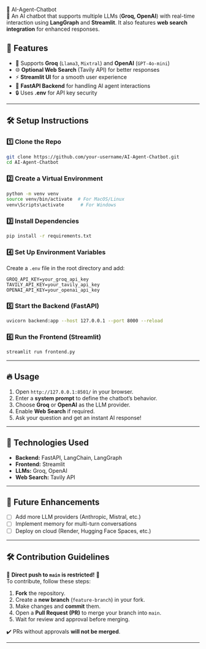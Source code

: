
🤖 AI-Agent-Chatbot  
🚀 An AI chatbot that supports multiple LLMs (**Groq, OpenAI**) with real-time interaction using **LangGraph** and **Streamlit**. It also features **web search integration** for enhanced responses.

## 📌 Features
- 🧠 Supports **Groq** (`Llama3`, `Mixtral`) and **OpenAI** (`GPT-4o-mini`)
- 🌐 **Optional Web Search** (Tavily API) for better responses
- ⚡ **Streamlit UI** for a smooth user experience
- 🔗 **FastAPI Backend** for handling AI agent interactions
- 🔒 Uses **.env** for API key security

---

## 🛠️ Setup Instructions

### 1️⃣ Clone the Repo  
```sh
git clone https://github.com/your-username/AI-Agent-Chatbot.git
cd AI-Agent-Chatbot
```

### 2️⃣ Create a Virtual Environment  
```sh
python -m venv venv
source venv/bin/activate  # For MacOS/Linux
venv\Scripts\activate      # For Windows
```

### 3️⃣ Install Dependencies  
```sh
pip install -r requirements.txt
```

### 4️⃣ Set Up Environment Variables  
Create a `.env` file in the root directory and add:  
```
GROQ_API_KEY=your_groq_api_key
TAVILY_API_KEY=your_tavily_api_key
OPENAI_API_KEY=your_openai_api_key
```

### 5️⃣ Start the Backend (FastAPI)
```sh
uvicorn backend:app --host 127.0.0.1 --port 8000 --reload
```

### 6️⃣ Run the Frontend (Streamlit)
```sh
streamlit run frontend.py
```

---

## 🔥 Usage
1. Open `http://127.0.0.1:8501/` in your browser.
2. Enter a **system prompt** to define the chatbot’s behavior.
3. Choose **Groq** or **OpenAI** as the LLM provider.
4. Enable **Web Search** if required.
5. Ask your question and get an instant AI response!

---

## 📜 Technologies Used
- **Backend:** FastAPI, LangChain, LangGraph
- **Frontend:** Streamlit
- **LLMs:** Groq, OpenAI
- **Web Search:** Tavily API

---

## 🎯 Future Enhancements
- [ ] Add more LLM providers (Anthropic, Mistral, etc.)
- [ ] Implement memory for multi-turn conversations
- [ ] Deploy on cloud (Render, Hugging Face Spaces, etc.)

---

## 🛠️ Contribution Guidelines

🚨 **Direct push to `main` is restricted!** 🚨  
To contribute, follow these steps:

1. **Fork** the repository.
2. Create a **new branch** (`feature-branch`) in your fork.
3. Make changes and **commit** them.
4. Open a **Pull Request (PR)** to merge your branch into `main`.
5. Wait for review and approval before merging.

✔️ PRs without approvals **will not be merged**.  


---
